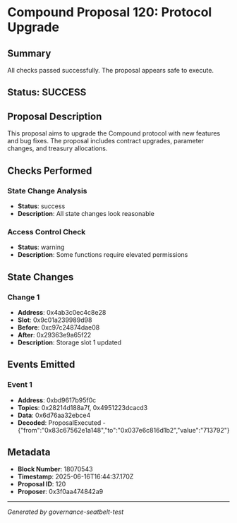 # Compound Proposal 120: Protocol Upgrade

## Summary
All checks passed successfully. The proposal appears safe to execute.

## Status: SUCCESS

## Proposal Description
This proposal aims to upgrade the Compound protocol with new features and bug fixes. The proposal includes contract upgrades, parameter changes, and treasury allocations.

## Checks Performed

### State Change Analysis
- **Status**: success
- **Description**: All state changes look reasonable


### Access Control Check
- **Status**: warning
- **Description**: Some functions require elevated permissions



## State Changes

### Change 1
- **Address**: 0x4ab3c0ec4c8e28
- **Slot**: 0x9c01a239989d98
- **Before**: 0xc97c24874dae08
- **After**: 0x29363e9a65f22
- **Description**: Storage slot 1 updated


## Events Emitted

### Event 1
- **Address**: 0xbd9617b95f0c
- **Topics**: 0x28214d188a7f, 0x4951223dcacd3
- **Data**: 0x6d76aa32ebce4
- **Decoded**: ProposalExecuted - {"from":"0x83c67562e1a148","to":"0x037e6c816d1b2","value":"713792"}


## Metadata
- **Block Number**: 18070543
- **Timestamp**: 2025-06-16T16:44:37.170Z
- **Proposal ID**: 120
- **Proposer**: 0x3f0aa474842a9

---
*Generated by governance-seatbelt-test*
